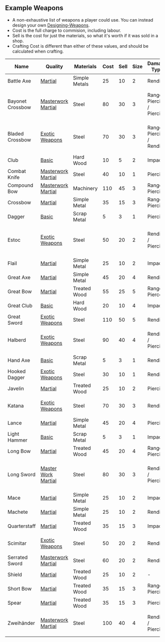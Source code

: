 ## Example Weapons
* A non-exhaustive list of weapons a player could use. You can instead design your own [Designing-Weapons](Designing-Weapons).
* Cost is the full charge to commision, including labour.
* Sell is the cost for just the materials, so what it's worth if it was sold in a shop.
* Crafting Cost is different than either of these values, and should be calculated when crafting.

| Name             | Quality                                      | Materials     | Cost | Sell | Size | Damage Type                | Damage Bonus | Traits                                                                                                   |
| ---------------- | -------------------------------------------- | ------------- | ---- | ---- | ---- | -------------------------- | ------------ | -------------------------------------------------------------------------------------------------------- |
| Battle Axe       | [Martial](Weapons#Martial)                   | Simple Metals | 25   | 10   | 2    | Rending                    | +3 (+4)      | [Hand and a Half](Weapon-Traits#Hand%20and%20a%20Half)                                                   |
| Bayonet Crossbow | [Masterwork Martial](Weapons#Master%20Work) | Steel         | 80   | 30   | 3    | Ranged Piercing / Piercing | +6 (+4)      | [Crossbow](Weapon-Traits#Crossbow) and [Multiple Damage Types](Weapon-Traits#Multiple%20Damage%20Types)  |
| Bladed Crossbow  | [Exotic Weapons](Weapons#Exotic)             | Steel         | 70   | 30   | 3    | Ranged Piercing / Rending  | +6 (+4)      | [Crossbow](Weapon-Traits#Crossbow) and [Multiple Damage Types](Weapon-Traits#Multiple%20Damage%20Types)  |
| Club             | [Basic](Weapons#Basic)                       | Hard Wood     | 10   | 5    | 2    | Impact                     | +1           | -                                                                                                        |
| Combat Knife     | [Masterwork Martial](Weapons#Master%20Work) | Steel         | 40   | 10   | 1    | Piercing                   | +2           | [Perfect](Weapon-Traits#Perfect)                                                                         |
| Compound Bow     | [Masterwork Martial](Weapons#Master%20Work) | Machinery     | 110  | 45   | 3    | Ranged Piercing            | +5           | [Bow](Weapon-Traits#Bow), [Lethal](Weapon-Traits#Lethal)                                                 |
| Crossbow         | [Martial](Weapons#Martial)                   | Simple Metal  | 35   | 15   | 3    | Ranged Piercing            | +6           | [Crossbow](Weapon-Traits#Crossbow)                                                                       |
| Dagger           | [Basic](Weapons#Basic)                       | Scrap Metal   | 5    | 3    | 1    | Piercing                   | +0           | -                                                                                                        |
| Estoc            | [Exotic Weapons](Weapons#Exotic)             | Steel         | 50   | 20   | 2    | Rending / Piercing         | +3           | [Balanced](Weapon-Traits#Balanced), and [Multiple Damage Types](Weapon-Traits#Multiple%20Damage%20Types) |
| Flail            | [Martial](Weapons#Martial)                   | Simple Metal  | 25   | 10   | 2    | Impact                     | +3           | [Momentum](Weapon-Traits#Momentum)                                                                       |
| Great Axe        | [Martial](Weapons#Martial)                   | Simple Metal  | 45   | 20   | 4    | Rending                    | +6           | [Lethal](Weapon-Traits#Lethal)                                                                           |
| Great Bow        | [Martial](Weapons#Martial)                   | Treated Wood  | 55   | 25   | 5    | Ranged Pierce              | +6           | [Bow](Weapon-Traits#Bow)                                                                                 |
| Great Club       | [Basic](Weapons#Basic)                       | Hard Wood     | 20   | 10   | 4    | Impact                     | +3           | -                                                                                                        |
| Great Sword      | [Exotic Weapons](Weapons#Exotic)             | Steel         | 110  | 50   | 5    | Rending                    | +9           | [Overweight](Weapon-Traits#Overweight)                                                                   |
| Halberd          | [Exotic Weapons](Weapons#Exotic)             | Steel         | 90   | 40   | 4    | Rending / Piercing         | +5           | [Reach](Weapon-Traits#Reach), and [Multiple Damage Types](Weapon-Traits#Multiple%20Damage%20Types)       |
| Hand Axe         | [Basic](Weapons#Basic)                       | Scrap Metal   | 5    | 3    | 1    | Rending                    | +0           | -                                                                                                        |
| Hooked Dagger    | [Exotic Weapons](Weapons#Exotic)             | Steel         | 30   | 10   | 1    | Rending                    | +2           | [Penetrating](Weapon-Traits#Penetrating)                                                                 |
| Javelin          | [Martial](Weapons#Martial)                   | Treated Wood  | 25   | 10   | 2    | Piercing                   | +3           | [Throwable](Weapon-Traits#Throwable)                                                                     |
| Katana           | [Exotic Weapons](Weapons#Exotic)             | Steel         | 70   | 30   | 3    | Rending                    | +5           | [Lethal](Weapon-Traits#Lethal), and [Deadly Draw](Weapon-Traits#Deadly%20Draw)                           |
| Lance            | [Martial](Weapons#Martial)                   | Simple Metal  | 45   | 20   | 4    | Piercing                   | +5           | [Reach](Weapon-Traits#Reach)                                                                             |
| Light Hammer     | [Basic](Weapons#Basic)                       | Scrap Metal   | 5    | 3    | 1    | Impact                     | +0           | -                                                                                                        |
| Long Bow         | [Martial](Weapons#Martial)                   | Treated Wood  | 45   | 20   | 4    | Ranged Piercing            | +5           | [Bow](Weapon-Traits#Bow)                                                                                 |
| Long Sword       | [Master Work Martial](Weapons#Master%20Work) | Steel         | 80   | 30   | 3    | Rending / Piercing         | +4           | [Balanced](Weapon-Traits#Balanced), and [Multiple Damage Types](Weapon-Traits#Multiple%20Damage%20Types) |
| Mace             | [Martial](Weapons#Martial)                   | Simple Metal  | 25   | 10   | 2    | Impact                     | +3           | [Lethal](Weapon-Traits#Lethal)                                                                           |
| Machete          | [Martial](Weapons#Martial)                   | Simple Metal  | 25   | 10   | 2    | Rending                    | +3           | [Balanced](Weapon-Traits#Balanced)                                                                       |
| Quarterstaff     | [Martial](Weapons#Martial)                   | Treated Wood  | 35   | 15   | 3    | Impact                     | +4           | [Balanced](Weapon-Traits#Balanced)                                                                       |
| Scimitar         | [Exotic Weapons](Weapons#Exotic)             | Steel         | 50   | 20   | 2    | Rending                    | +3           | [Balanced](Weapon-Traits#Balanced), and [Momentum](Weapon-Traits#Momentum)                               |
| Serrated Sword   | [Masterwork Martial](Weapons#Master%20Work) | Steel         | 60   | 20   | 2    | Rending                    | +3           | [Penetrating](Weapon-Traits#Penetrating)                                                                 |
| Shield           | [Martial](Weapons#Martial)                   | Treated Wood  | 25   | 10   | 2    | -                          | -            | [Shield](Weapon-Traits#Shield)                                                                           |
| Short Bow        | [Martial](Weapons#Martial)                   | Treated Wood  | 35   | 15   | 3    | Ranged Piercing            | +4           | [Bow](Weapon-Traits#Bow)                                                                                 |
| Spear            | [Martial](Weapons#Martial)                   | Treated Wood  | 35   | 15   | 3    | Piercing                   | +4           | [Reach](Weapon-Traits#Reach)                                                                             |
| Zweihänder       | [Masterwork Martial](Weapons#Master%20Work) | Steel         | 100  | 40   | 4    | Rending / Piercing         | +5           | [Reach](Weapon-Traits#Reach), and [Multiple Damage Types](Weapon-Traits#Multiple%20Damage%20Types)       |


